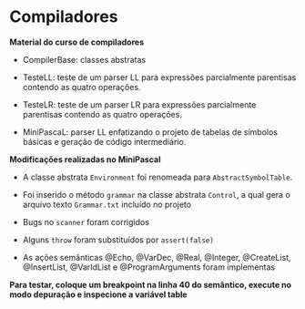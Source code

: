 # Compiladores
 
 **Material do curso de compiladores**

 * CompilerBase: classes abstratas

 * TesteLL: teste de um parser LL para expressões parcialmente parentisas contendo as quatro operações.

 * TesteLR: teste de um parser LR para expressões parcialmente parentisas contendo as quatro operações.

 * MiniPascaL: parser LL enfatizando o projeto de tabelas de símbolos básicas e geração de código intermediário.
 
**Modificações realizadas no MiniPascal**

* A classe abstrata `Environment` foi renomeada para `AbstractSymbolTable`.

* Foi inserido o método `grammar` na classe abstrata `Control`, a qual gera o arquivo texto `Grammar.txt` incluído no projeto

* Bugs no `scanner` foram corrigidos

* Alguns `throw` foram substituídos por `assert(false)`

* As ações semânticas @Echo, @VarDec, @Real, @Integer, @CreateList, @InsertList, @VarIdList e @ProgramArguments foram implementas

**Para testar, coloque um breakpoint na linha 40 do semântico, execute no modo depuração e inspecione a variável table**


